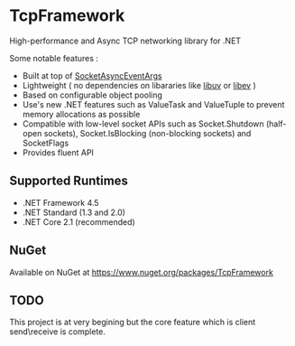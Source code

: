 # TcpFramework
High-performance and Async TCP networking library for .NET 

Some notable features :
* Built at top of 
[SocketAsyncEventArgs](https://docs.microsoft.com/en-us/dotnet/api/system.net.sockets.socketasynceventargs)
* Lightweight ( no dependencies on libararies like [libuv](https://github.com/libuv/libuv) or [libev](https://github.com/enki/libev) )
* Based on configurable object pooling
* Use's new .NET features such as ValueTask and ValueTuple to prevent memory allocations as possible
* Compatible with low-level socket APIs such as Socket.Shutdown (half-open sockets), Socket.IsBlocking (non-blocking sockets) and SocketFlags
* Provides fluent API

## Supported Runtimes
- .NET Framework 4.5
- .NET Standard (1.3 and 2.0) 
- .NET Core 2.1 (recommended)

## NuGet
Available on NuGet at https://www.nuget.org/packages/TcpFramework

## TODO
This project is at very begining but the core feature which is client send\receive is complete.
